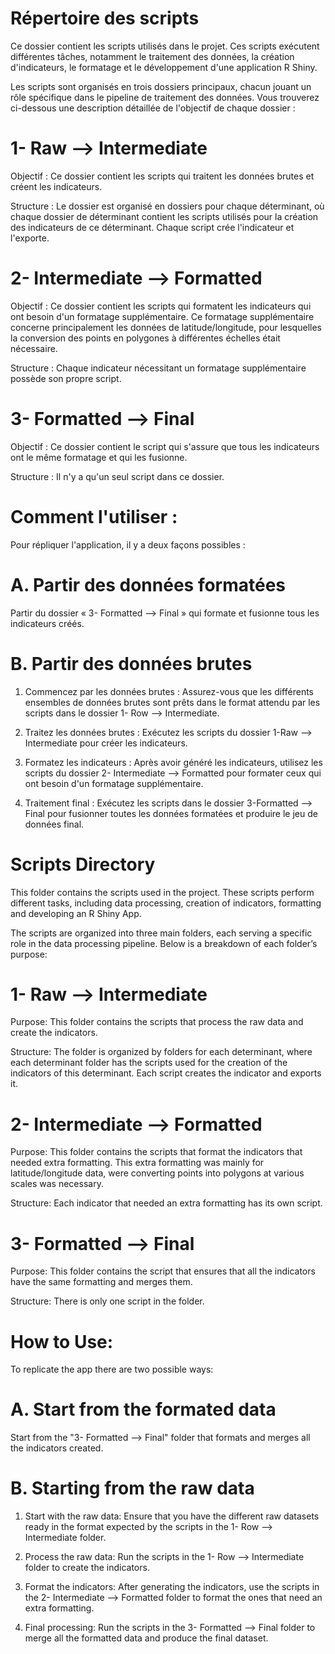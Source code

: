 # Répertoire des scripts
Ce dossier contient les scripts utilisés dans le projet. Ces scripts exécutent différentes tâches, notamment le traitement des données, la création d'indicateurs, le formatage et le développement d'une application R Shiny. 

Les scripts sont organisés en trois dossiers principaux, chacun jouant un rôle spécifique dans le pipeline de traitement des données. Vous trouverez ci-dessous une description détaillée de l'objectif de chaque dossier :

# 1- Raw --> Intermediate
Objectif : Ce dossier contient les scripts qui traitent les données brutes et créent les indicateurs. 

Structure : Le dossier est organisé en dossiers pour chaque déterminant, où chaque dossier de déterminant contient les scripts utilisés pour la création des indicateurs de ce déterminant. Chaque script crée l'indicateur et l'exporte. 

# 2- Intermediate --> Formatted
Objectif : Ce dossier contient les scripts qui formatent les indicateurs qui ont besoin d'un formatage supplémentaire. Ce formatage supplémentaire concerne principalement les données de latitude/longitude, pour lesquelles la conversion des points en polygones à différentes échelles était nécessaire.

Structure : Chaque indicateur nécessitant un formatage supplémentaire possède son propre script. 

# 3- Formatted --> Final
Objectif : Ce dossier contient le script qui s'assure que tous les indicateurs ont le même formatage et qui les fusionne. 

Structure : Il n'y a qu'un seul script dans ce dossier. 

# Comment l'utiliser :
Pour répliquer l'application, il y a deux façons possibles : 

# A. Partir des données formatées
Partir du dossier « 3- Formatted --> Final » qui formate et fusionne tous les indicateurs créés. 

# B. Partir des données brutes
1. Commencez par les données brutes : Assurez-vous que les différents ensembles de données brutes sont prêts dans le format attendu par les scripts dans le dossier 1- Row --> Intermediate.

2. Traitez les données brutes : Exécutez les scripts du dossier 1-Raw --> Intermediate pour créer les indicateurs.

3. Formatez les indicateurs : Après avoir généré les indicateurs, utilisez les scripts du dossier 2- Intermediate --> Formatted pour formater ceux qui ont besoin d'un formatage supplémentaire.

4. Traitement final : Exécutez les scripts dans le dossier 3-Formatted --> Final pour fusionner toutes les données formatées et produire le jeu de données final.


# Scripts Directory
This folder contains the scripts used in the project. These scripts perform different tasks, including data processing, creation of indicators, formatting and developing an R Shiny App. 

The scripts are organized into three main folders, each serving a specific role in the data processing pipeline. Below is a breakdown of each folder’s purpose:

# 1- Raw --> Intermediate
Purpose: This folder contains the scripts that process the raw data and create the indicators. 

Structure: The folder is organized by folders for each determinant, where each determinant folder has the scripts used for the creation of the indicators of this determinant. Each script creates the indicator and exports it. 

# 2- Intermediate --> Formatted
Purpose: This folder contains the scripts that format the indicators that needed extra formatting. This extra formatting was mainly for latitude/longitude data, were converting points into polygons at various scales was necessary.

Structure: Each indicator that needed an extra formatting has its own script.  

# 3- Formatted --> Final
Purpose: This folder contains the script that ensures that all the indicators have the same formatting and merges them.  

Structure: There is only one script in the folder. 

# How to Use:
To replicate the app there are two possible ways: 

# A. Start from the formated data
Start from the "3- Formatted --> Final" folder that formats and merges all the indicators created. 

# B. Starting from the raw data
1. Start with the raw data: Ensure that you have the different raw datasets ready in the format expected by the scripts in the 1- Row --> Intermediate folder.

2. Process the raw data: Run the scripts in the 1- Row --> Intermediate folder to create the indicators.

3. Format the indicators: After generating the indicators, use the scripts in the 2- Intermediate --> Formatted folder to format the ones that need an extra formatting.

4. Final processing: Run the scripts in the 3- Formatted --> Final folder to merge all the formatted data and produce the final dataset.
